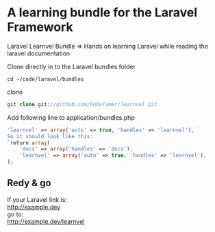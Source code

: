 A learning bundle for the Laravel Framework
========

Laravel Learnvel Bundle => Hands on learning Laravel while reading the laravel documentation


Clone directly in to the Laravel bundles folder  

`cd ~/code/laravel/bundles`

clone

```php
git clone git://github.com/RoboTamer/learnvel.git
```


Add following line to application/bundles.php

```php
'learnvel' => array('auto' => true, 'handles' => 'learnvel'), `  
So it should look like this:  
`return array(  
    'docs' => array('handles' => 'docs'),   
    'learnvel' => array('auto' => true, 'handles' => 'learnvel'),   
);
```  

## Redy & go
If your Laravel link is:  
http://example.dev  
go to:  
http://example.dev/learnvel  